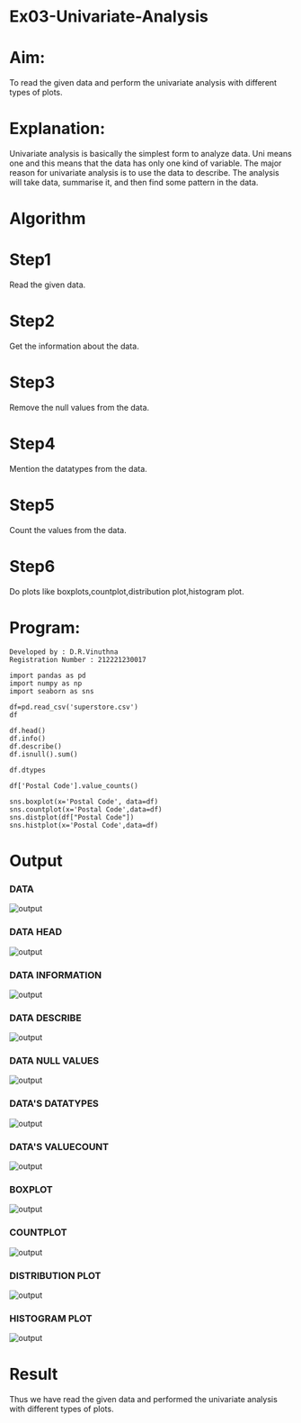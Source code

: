 # Ex03-Univariate-Analysis
# Aim:
  To read the given data and perform the univariate analysis with different types of plots.

# Explanation:
 Univariate analysis is basically the simplest form to analyze data. Uni means one and this means that the data has only one kind of variable. The major reason for  univariate analysis is to use the data to describe. The analysis will take data, summarise it, and then find some pattern in the data.

# Algorithm
# Step1
 Read the given data.

# Step2
 Get the information about the data.

# Step3
 Remove the null values from the data.

# Step4
 Mention the datatypes from the data.

# Step5
 Count the values from the data.

# Step6
 Do plots like boxplots,countplot,distribution plot,histogram plot.

# Program:
```
Developed by : D.R.Vinuthna
Registration Number : 212221230017

```
```
import pandas as pd
import numpy as np
import seaborn as sns

df=pd.read_csv('superstore.csv')
df

df.head()
df.info()
df.describe()
df.isnull().sum()

df.dtypes

df['Postal Code'].value_counts()

sns.boxplot(x='Postal Code', data=df)
sns.countplot(x='Postal Code',data=df)
sns.distplot(df["Postal Code"])
sns.histplot(x='Postal Code',data=df)

```
# Output
###  DATA 
 ![output](https://github.com/VINUTHNA-2004/Ex03-Univariate-Analysis/blob/main/1.png?raw=true)

### DATA HEAD 
 ![output](https://github.com/VINUTHNA-2004/Ex03-Univariate-Analysis/blob/main/2.png?raw=true)

### DATA INFORMATION
 ![output](https://github.com/VINUTHNA-2004/Ex03-Univariate-Analysis/blob/main/3.png?raw=true)

### DATA DESCRIBE
 ![output](https://github.com/VINUTHNA-2004/Ex03-Univariate-Analysis/blob/main/4.png?raw=true)

### DATA NULL VALUES
 ![output](https://github.com/VINUTHNA-2004/Ex03-Univariate-Analysis/blob/main/5.png?raw=true)

### DATA'S DATATYPES
 ![output](https://github.com/VINUTHNA-2004/Ex03-Univariate-Analysis/blob/main/6.png?raw=true)

### DATA'S VALUECOUNT
  ![output](https://github.com/VINUTHNA-2004/Ex03-Univariate-Analysis/blob/main/7.png?raw=true)

### BOXPLOT
 ![output](https://github.com/VINUTHNA-2004/Ex03-Univariate-Analysis/blob/main/8.png?raw=true)

### COUNTPLOT
 ![output](https://github.com/VINUTHNA-2004/Ex03-Univariate-Analysis/blob/main/9.png?raw=true)

### DISTRIBUTION PLOT
 ![output](https://github.com/VINUTHNA-2004/Ex03-Univariate-Analysis/blob/main/10.png?raw=true)

### HISTOGRAM PLOT
 ![output](https://github.com/VINUTHNA-2004/Ex03-Univariate-Analysis/blob/main/11.png?raw=true)
 
# Result
 Thus we have read the given data and performed the univariate analysis with different types of plots.
